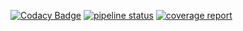 [![Codacy Badge](https://app.codacy.com/project/badge/Grade/4f7eaf4cc32a447991af25caa9c13828)](https://app.codacy.com/gl/maciej58/tech-interview-kit/dashboard?utm_source=gl&utm_medium=referral&utm_content=&utm_campaign=Badge_grade)
[![pipeline status](https://gitlab.com/maciej58/tech-interview-kit/badges/main/pipeline.svg)](https://gitlab.com/maciej58/tech-interview-kit/-/commits/main)
[![coverage report](https://gitlab.com/maciej58/tech-interview-kit/badges/main/coverage.svg)](https://gitlab.com/maciej58/tech-interview-kit/-/commits/main)
